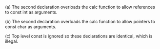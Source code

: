(a)
The second declaration overloads the calc function to allow references to const int as arguments.

(b)
The second declaration overloads the calc function to allow pointers to const char as arguments.

(c)
Top level const is ignored so these declarations are identical, which is illegal.
